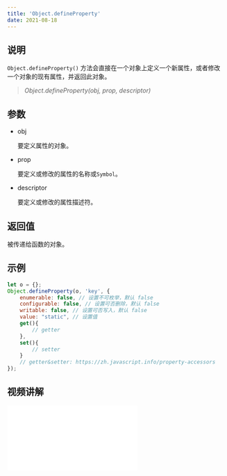 ```yaml
---
title: 'Object.defineProperty'
date: 2021-08-18
---
```


## 说明

`Object.defineProperty()` 方法会直接在一个对象上定义一个新属性，或者修改一个对象的现有属性，并返回此对象。

> *Object.defineProperty(obj, prop, descriptor)*

## 参数

- obj

    要定义属性的对象。

- prop

    要定义或修改的属性的名称或`Symbol`。

- descriptor

    要定义或修改的属性描述符。

## 返回值

被传递给函数的对象。

## 示例

``` js
let o = {};
Object.defineProperty(o, 'key', {
    enumerable: false, // 设置不可枚举，默认 false
    configurable: false, // 设置可否删除，默认 false
    writable: false, // 设置可否写入，默认 false
    value: "static", // 设置值
    get(){
        // getter
    },
    set(){
        // setter
    }
    // getter&setter: https://zh.javascript.info/property-accessors
});
```

## 视频讲解

<div class="let-16-9">
<iframe src="//player.bilibili.com/player.html?aid=804122638&bvid=BV1Zy4y1K7SH&cid=373285849&page=11" scrolling="no" border="0" frameborder="no" framespacing="0" allowfullscreen="true"> </iframe>
</div>